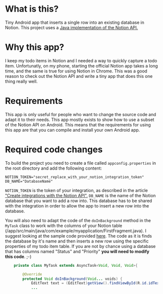 # What is this?
Tiny Android app that inserts a single row into an existing database in Notion. This project uses a [Java implementation of the Notion API.
](https://github.com/seratch/notion-sdk-jvm)

# Why this app?
I keep my todo items in Notion and I needed a way to quickly capture a todo item. Unfortunatly, on my phone, starting the official Notion app takes a long time, and the same is true for using Notion in Chrome. This was a good reason to check out the Notion API and write a tiny app that does this one thing really well.

# Requirements
This app is only useful for people who want to change the source code and adapt it to their needs. This app mostly exists to show how to use a subset of the Notion API on Android. This means that the requirements for using this app are that you can compile and install your own Android app.

# Required code changes
To build the project you need to create a file called `appconfig.properties` in the root directory and add the following content:
```
NOTION_TOKEN="secret_replace_with_your_notion_integration_token"
DB_NAME="DatabaseName"
```
`NOTION_TOKEN` is the token of your integration, as described in the article ["Create integrations with the Notion API".](https://www.notion.so/help/create-integrations-with-the-notion-api) `DB_NAME` is the name of the Notion database that you want to add a row into. This database has to be shared with the integration in order to allow the app to insert a new row into the database.

You will also need to adapt the code of the `doInBackground` method in the `MyTask` class to work with the columns of your Notion table (/app/src/main/java/com/example/myapplication/FirstFragment.java). I suggest looking at the sample code provided [here](https://github.com/seratch/notion-sdk-jvm). The code as it is finds the database by it's name and then inserts a new row using the specific properties of my todo item table. If you are not by chance using a database that has columns named "Status" and "Priority" **you will need to modify this code**. ;-)

``` Java
    private class MyTask extends AsyncTask<Void, Void, Void>{

        @Override
        protected Void doInBackground(Void... voids) {
            EditText text = (EditText)getView().findViewById(R.id.idText);
            ...
```
